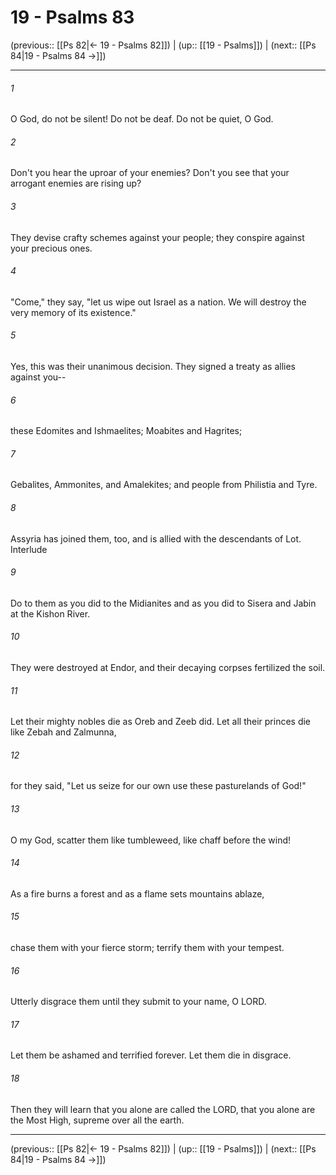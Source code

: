 # 19 - Psalms 83

(previous:: [[Ps 82|← 19 - Psalms 82]]) | (up:: [[19 - Psalms]]) | (next:: [[Ps 84|19 - Psalms 84 →]])

***


###### 1 
O God, do not be silent! Do not be deaf. Do not be quiet, O God. 

###### 2 
Don't you hear the uproar of your enemies? Don't you see that your arrogant enemies are rising up? 

###### 3 
They devise crafty schemes against your people; they conspire against your precious ones. 

###### 4 
"Come," they say, "let us wipe out Israel as a nation. We will destroy the very memory of its existence." 

###### 5 
Yes, this was their unanimous decision. They signed a treaty as allies against you-- 

###### 6 
these Edomites and Ishmaelites; Moabites and Hagrites; 

###### 7 
Gebalites, Ammonites, and Amalekites; and people from Philistia and Tyre. 

###### 8 
Assyria has joined them, too, and is allied with the descendants of Lot. Interlude 

###### 9 
Do to them as you did to the Midianites and as you did to Sisera and Jabin at the Kishon River. 

###### 10 
They were destroyed at Endor, and their decaying corpses fertilized the soil. 

###### 11 
Let their mighty nobles die as Oreb and Zeeb did. Let all their princes die like Zebah and Zalmunna, 

###### 12 
for they said, "Let us seize for our own use these pasturelands of God!" 

###### 13 
O my God, scatter them like tumbleweed, like chaff before the wind! 

###### 14 
As a fire burns a forest and as a flame sets mountains ablaze, 

###### 15 
chase them with your fierce storm; terrify them with your tempest. 

###### 16 
Utterly disgrace them until they submit to your name, O LORD. 

###### 17 
Let them be ashamed and terrified forever. Let them die in disgrace. 

###### 18 
Then they will learn that you alone are called the LORD, that you alone are the Most High, supreme over all the earth.

***

(previous:: [[Ps 82|← 19 - Psalms 82]]) | (up:: [[19 - Psalms]]) | (next:: [[Ps 84|19 - Psalms 84 →]])
